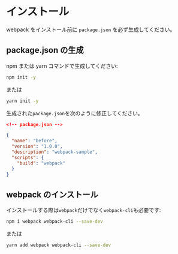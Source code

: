 # インストール

webpack をインストール前に `package.json` を必ず生成してください。

## package.json の生成

npm または yarn コマンドで生成してください:

```bash
npm init -y
```

または

```bash
yarn init -y
```

生成された`package.json`を次のように修正してください。

```json
<!-- package.json -->

{
  "name": "before",
  "version": "1.0.0",
  "description": "webpack-sample",
  "scripts": {
    "build": "webpack"
  }
}

```

## webpack のインストール

インストールする際は`webpack`だけでなく`webpack-cli`も必要です:

```bash
npm i webpack webpack-cli --save-dev
```

または

```bash
yarn add webpack webpack-cli --save-dev
```
